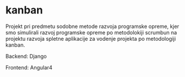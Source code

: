 # kanban

Projekt pri predmetu sodobne metode razvoja programske opreme, kjer smo simulirali razvoj programske opreme po metodolokiji scrumbun
na projektu razvoja spletne aplikacije za vodenje projekta po metodologiji kanban.

Backend: Django

Frontend: Angular4
